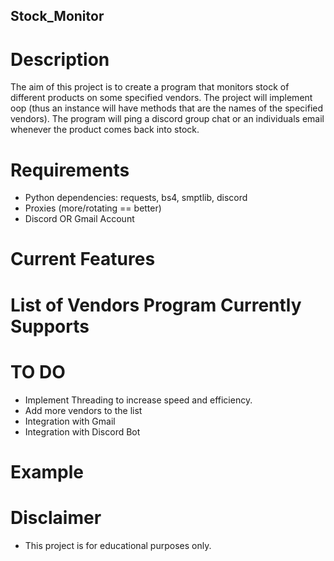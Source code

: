 ## Stock_Monitor

# Description
The aim of this project is to create a program that monitors stock of different products on some specified vendors. The project will implement oop (thus an instance will have methods that are the names of the specified vendors). The program will ping a discord group chat or an individuals email whenever the product comes back into stock. 


# Requirements
* Python dependencies: requests, bs4, smptlib, discord
* Proxies (more/rotating == better)
* Discord OR Gmail Account


# Current Features


# List of Vendors Program Currently Supports



# TO DO
* Implement Threading to increase speed and efficiency.
* Add more vendors to the list 
* Integration with Gmail
* Integration with Discord Bot 

# Example


# Disclaimer
* This project is for educational purposes only.

